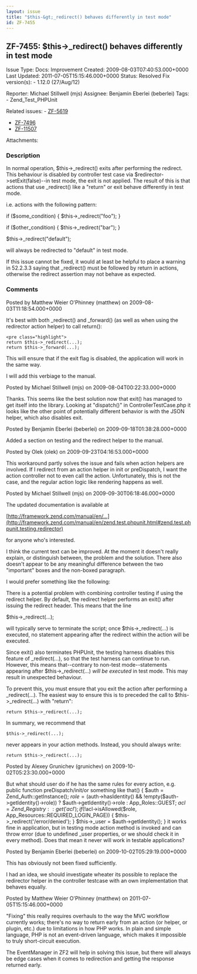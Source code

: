 ```yaml
---
layout: issue
title: "$this-&gt;_redirect() behaves differently in test mode"
id: ZF-7455
---
```


ZF-7455: $this->\_redirect() behaves differently in test mode
-------------------------------------------------------------

 Issue Type: Docs: Improvement Created: 2009-08-03T07:40:53.000+0000 Last Updated: 2011-07-05T15:15:46.000+0000 Status: Resolved Fix version(s): - 1.12.0 (27/Aug/12)
 
 Reporter:  Michael Stillwell (mjs)  Assignee:  Benjamin Eberlei (beberlei)  Tags: - Zend\_Test\_PHPUnit
 
 Related issues: - [ZF-5619](/issues/browse/ZF-5619)
- [ZF-7496](/issues/browse/ZF-7496)
- [ZF-11507](/issues/browse/ZF-11507)
 
 Attachments: 
### Description

In normal operation, $this->\_redirect() exits after performing the redirect. This behaviour is disabled by controller test case via $redirector->setExit(false)--in test mode, the exit is not applied. The result of this is that actions that use \_redirect() like a "return" or exit behave differently in test mode.

i.e. actions with the following pattern:

if ($some\_condition) { $this->\_redirect("foo"); }

if ($other\_condition) { $this->\_redirect("bar"); }

$this->\_redirect("default");

will always be redirected to "default" in test mode.

If this issue cannot be fixed, it would at least be helpful to place a warning in 52.2.3.3 saying that \_redirect() must be followed by return in actions, otherwise the redirect assertion may not behave as expected.

 

 

### Comments

Posted by Matthew Weier O'Phinney (matthew) on 2009-08-03T11:18:54.000+0000

It's best with both \_redirect() and \_forward() (as well as when using the redirector action helper) to call return():

 
    <pre class="highlight">
    return $this->_redirect(...);
    return $this->_forward(...);


This will ensure that if the exit flag is disabled, the application will work in the same way.

I will add this verbiage to the manual.

 

 

Posted by Michael Stillwell (mjs) on 2009-08-04T00:22:33.000+0000

Thanks. This seems like the best solution now that exit() has managed to get itself into the library. Looking at "dispatch()" in ControllerTestCase.php it looks like the other point of potentially different behavior is with the JSON helper, which also disables exit.

 

 

Posted by Benjamin Eberlei (beberlei) on 2009-09-18T01:38:28.000+0000

Added a section on testing and the redirect helper to the manual.

 

 

Posted by Olek (olek) on 2009-09-23T04:16:53.000+0000

This workaround partly solves the issue and fails when action helpers are involved. If I redirect from an action helper in init or preDispatch, I want the action controller not to even call the action. Unfortunately, this is not the case, and the regular action logic like rendering happens as well.

 

 

Posted by Michael Stillwell (mjs) on 2009-09-30T06:18:46.000+0000

The updated documentation is available at

[http://framework.zend.com/manual/en/…](http://framework.zend.com/manual/en/zend.test.phpunit.html#zend.test.phpunit.testing.redirector)

for anyone who's interested.

I think the current text can be improved. At the moment it doesn't really explain, or distinguish between, the problem and the solution. There also doesn't appear to be any meaningful difference between the two "important" boxes and the non-boxed paragraph.

I would prefer something like the following:

There is a potential problem with combining controller testing if using the redirect helper. By default, the redirect helper performs an exit() after issuing the redirect header. This means that the line

$this->\_redirect(...);

will typically serve to terminate the script; once $this->\_redirect(...) is executed, no statement appearing after the redirect within the action will be executed.

Since exit() also terminates PHPUnit, the testing harness disables this feature of \_redirect(...), so that the test harness can continue to run. However, this means that--contrary to non-test mode--statements appearing after $this->\_redirect(...) _will be executed_ in test mode. This may result in unexpected behaviour.

To prevent this, you must ensure that you exit the action after performing a \_redirect(...). The easiest way to ensure this is to preceded the call to $this->\_redirect(...) with "return":

 
    return $this->_redirect(...);


In summary, we recommend that

 
    $this->_redirect(...);


never appears in your action methods. Instead, you should always write:

 
    return $this->_redirect(...);


 

 

Posted by Alexey Grunichev (grunichev) on 2009-10-02T05:23:30.000+0000

But what should user do if he has the same rules for every action, e.g. public function preDispatch/init/or something like that() { $auth = Zend\_Auth::getInstance(); $role = ($auth->hasIdentity() && !empty($auth->getIdentity()->role)) ? $auth->getIdentity()->role : App\_Roles::GUEST; $acl = Zend\_Registry::get('acl'); if (!$acl->isAllowed($role, App\_Resources::REQUIRED\_LOGIN\_PAGE)) { $this->\_redirect('/error/denied'); } $this->\_user = $auth->getIdentity(); } it works fine in application, but in testing mode action method is invoked and can throw error (due to undefined \_user properties, or we should check it in every method). Does that mean it never will work in testable applications?

 

 

Posted by Benjamin Eberlei (beberlei) on 2009-10-02T05:29:19.000+0000

This has obviously not been fixed sufficiently.

I had an idea, we should investigate wheater its possible to replace the redirector helper in the controller testcase with an own implementation that behaves equally.

 

 

Posted by Matthew Weier O'Phinney (matthew) on 2011-07-05T15:15:46.000+0000

"Fixing" this really requires overhauls to the way the MVC workflow currently works; there's no way to return early from an action (or helper, or plugin, etc.) due to limitations in how PHP works. In plain and simple language, PHP is not an event-driven language, which makes it impossible to truly short-circuit execution.

The EventManager in ZF2 will help in solving this issue, but there will always be edge cases when it comes to redirection and getting the response returned early.

 

 